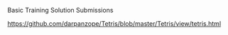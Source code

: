 Basic Training Solution Submissions

https://github.com/darpanzope/Tetris/blob/master/Tetris/view/tetris.html
